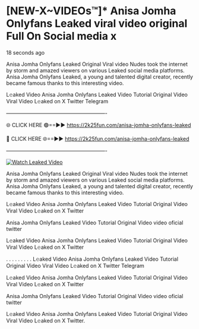 # [NEW-X~VIDEOs™]* Anisa Jomha Onlyfans Leaked viral video original Full On Social media x

18 seconds ago

Anisa Jomha Onlyfans Leaked Original Viral video Nudes took the internet by storm and amazed viewers on various Leaked social media platforms. Anisa Jomha Onlyfans Leaked, a young and talented digital creator, recently became famous thanks to this interesting video.

L𝚎aked Video Anisa Jomha Onlyfans Leaked Video Tutorial Original Video Viral Video L𝚎aked on X Twitter Telegram

———————————————————-

🌐 CLICK HERE 🟢==►► https://2k25fun.com/anisa-jomha-onlyfans-leaked

🔴 CLICK HERE 🌐==►► https://2k25fun.com/anisa-jomha-onlyfans-leaked

———————————————————-

[![Watch Leaked Video](https://miro.medium.com/v2/resize:fit:828/format:webp/1*cilzJN44JGOrTw9NJCrNHA.gif "Watch Leaked Video")](https://2k25fun.com/anisa-jomha-onlyfans-leaked)

Anisa Jomha Onlyfans Leaked Original Viral video Nudes took the internet by storm and amazed viewers on various Leaked social media platforms. Anisa Jomha Onlyfans Leaked, a young and talented digital creator, recently became famous thanks to this interesting video.

L𝚎aked Video Anisa Jomha Onlyfans Leaked Video Tutorial Original Video Viral Video L𝚎aked on X Twitter

Anisa Jomha Onlyfans Leaked Video Tutorial Original Video video oficial twitter

L𝚎aked Video Anisa Jomha Onlyfans Leaked Video Tutorial Original Video Viral Video L𝚎aked on X Twitter

. . . . . . . . . L𝚎aked Video Anisa Jomha Onlyfans Leaked Video Tutorial Original Video Viral Video L𝚎aked on X Twitter Telegram

L𝚎aked Video Anisa Jomha Onlyfans Leaked Video Tutorial Original Video Viral Video L𝚎aked on X Twitter

Anisa Jomha Onlyfans Leaked Video Tutorial Original Video video oficial twitter

L𝚎aked Video Anisa Jomha Onlyfans Leaked Video Tutorial Original Video Viral Video L𝚎aked on X Twitter.